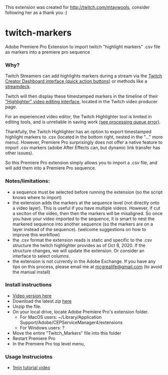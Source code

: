 This extension was created for http://twitch.com/mtaywools, consider following her as a thank you :)

# twitch-markers
Adobe Premiere Pro Extension to import twitch "highlight markers" .csv file as markers into a premiere pro sequence

### Why?
Twitch Streamers can add highlights markers during a stream via the [Twitch Creator Dashboard interface (quick action buttons)](https://help.twitch.tv/s/article/creator-dashboard) or methods like a [streamdeck](https://www.elgato.com/en/gaming/stream-deck).

Twitch will then display these timestamped markers in the timeline of their ["Highlighter" video editing interface](https://help.twitch.tv/s/article/creating-highlights-and-stream-markers), located in the Twitch video producer page.

For an experienced video editor, the Twitch Highlighter tool is limited in editing tools, and is unreliable in saving work [(see processing queue error)](https://twitch.uservoice.com/forums/923368-video-features/suggestions/18445678-my-video-has-been-stuck-processing-for-hours?page=2&per_page=20).

Thankfully, the Twitch Highlighter has an option to export timestamped highlight markers to .csv (located in the bottom right, nested in the "..." more menu). However, Premiere Pro surprisingly does not offer a native feature to import .csv markers (adobe After Effects can, but dynamic link transfer has other issues).

So this Premiere Pro extension simply allows you to import a .csv file, and will add them into a Premiere Pro sequence.

### Notes/limitations:
- a sequence must be selected before running the extension (so the script knows where to import)
- the extension adds the markers at the sequence level (not directly onto a video layer). This is useful if you have multiple videos. However, if cut a seciton of the video, then then the markers will be misaligned. So once you have your video imported to the sequence, it is smart to nest the markered sequence into another sequence (so the markers are on a layer instead of the sequence). (welcome suggestions on how to improve this workflow)
- the .csv format the extension reads is static and specific to the .csv structure the twitch highlighter provides as of Oct 8, 2020. If the structure changes, we will update the extension. Or consider an interface to select columns. 
- the extension is not currently in the Adobe Exchange. If you have any tips on this process, please email me at mcgrealife@gmail.com (to avoid the manual install)

### Install instructions
- [Video version here](https://youtu.be/EwPRfyijSww)
- Download the latest.zip [here](https://github.com/mcgrealife/twitch-markers/raw/main/Twitch_Markers.zip)
- Unzip the file.
- On your local drive, locate Adobe Premiere Pro's extension folder.
  - For MacOS users: ~/Library/Application Support/Adobe/CEPServiceManager4/extensions
  - For Windows users: ?
- Move the entire "Twitch_Markers" file into this folder
- Restart Premiere Pro
- In the Premiere Pro top level menu, 

### Usage Instruciotns
- [1min tutorial video](https://www.loom.com/share/1e4d9602e2b34e9cbae7089465b17765)
